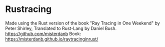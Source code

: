 # Rustracing
Made using the Rust version of the book "Ray Tracing in One Weekend" by Peter Shirley, Translated to Rust-Lang by Daniel Bush. https://github.com/misterdanb
Book: https://misterdanb.github.io/raytracinginrust/
